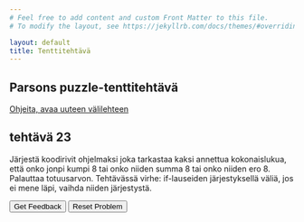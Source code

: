 ```yaml
---
# Feel free to add content and custom Front Matter to this file.
# To modify the layout, see https://jekyllrb.com/docs/themes/#overriding-theme-defaults

layout: default
title: Tenttitehtävä
---
```


## Parsons puzzle-tenttitehtävä 
[Ohjeita, avaa uuteen välilehteen](../ohjeet.md)


## tehtävä 23
Järjestä koodirivit ohjelmaksi joka tarkastaa kaksi annettua kokonaislukua, että onko jonpi kumpi 8 tai onko niiden summa 8 tai onko niiden ero 8. Palauttaa totuusarvon. Tehtävässä virhe: if-lauseiden järjestyksellä väliä, jos ei mene läpi, vaihda niiden järjestystä. 
<div id="P23-sortableTrash" class="sortable-code"></div> 
<div id="P23-sortable" class="sortable-code"></div> 
<div style="clear:both;"></div> 
<p> 
    <input id="P23-feedbackLink" value="Get Feedback" type="button" /> 
    <input id="P23-newInstanceLink" value="Reset Problem" type="button" /> 
</p> 
<script type="text/javascript"> 
(function(){
  var initial = "function check8(x, y) {\n" +
    "  if (x == 8 || y == 8) {\n" +
    "    return true;\n" +
    "  }\n" +
    "  if (x + y == 8 || Math.abs(x - y) == 8)\n" +
    "  {\n" +
    "    return true;\n" +
    "  }\n" +
    "  return false;\n" +
    "} \\n console.log(check8(7, 8)); \\n console.log(check8(16, 8)); \\n console.log(check8(24, 32)); \\n console.log(check8(17, 18)); \\n ";
  var parsonsPuzzle = new ParsonsWidget({
    "sortableId": "P23-sortable",
    "max_wrong_lines": 10,
    "grader": ParsonsWidget._graders.LineBasedGrader,
    "exec_limit": 2500,
    "can_indent": true,
    "x_indent": 50,
    "lang": "en",
    "trashId": "P23-sortableTrash"
  });
  parsonsPuzzle.init(initial);
  parsonsPuzzle.shuffleLines();
  $("#P23-newInstanceLink").click(function(event){ 
      event.preventDefault(); 
      parsonsPuzzle.shuffleLines(); 
  }); 
  $("#P23-feedbackLink").click(function(event){ 
      event.preventDefault(); 
      parsonsPuzzle.getFeedback(); 
  }); 
})(); 
</script>

